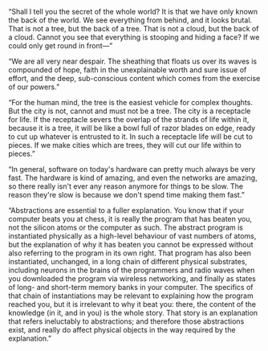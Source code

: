 “Shall I tell you the secret of the whole world? It is that we have only known the back of the world. We see everything from behind, and it looks brutal. That is not a tree, but the back of a tree. That is not a cloud, but the back of a cloud. Cannot you see that everything is stooping and hiding a face? If we could only get round in front—”

“We are all very near despair. The sheathing that floats us over its waves is compounded of hope, faith in the unexplainable worth and sure issue of effort, and the deep, sub-conscious content which comes from the exercise of our powers.”

“For the human mind, the tree is the easiest vehicle for complex thoughts. But the city is not, cannot and must not be a tree. The city is a receptacle for life. If the receptacle severs the overlap of the strands of life within it, because it is a tree, it will be like a bowl full of razor blades on edge, ready to cut up whatever is entrusted to it. In such a receptacle life will be cut to pieces. If we make cities which are trees, they will cut our life within to pieces.”

“In general, software on today's hardware can pretty much always be very fast. The hardware is kind of amazing, and even the networks are amazing, so there really isn't ever any reason anymore for things to be slow. The reason they're slow is because we don't spend time making them fast.”

“Abstractions are essential to a fuller explanation. You know that if your computer beats you at chess, it is really the program that has beaten you, not the silicon atoms or the computer as such. The abstract program is instantiated physically as a high-level behaviour of vast numbers of atoms, but the explanation of why it has beaten you cannot be expressed without also referring to the program in its own right. That program has also been instantiated, unchanged, in a long chain of different physical substrates, including neurons in the brains of the programmers and radio waves when you downloaded the program via wireless networking, and finally as states of long- and short-term memory banks in your computer. The specifics of that chain of instantiations may be relevant to explaining how the program reached you, but it is irrelevant to why it beat you: there, the content of the knowledge (in it, and in you) is the whole story. That story is an explanation that refers ineluctably to abstractions; and therefore those abstractions exist, and really do affect physical objects in the way required by the explanation.”
